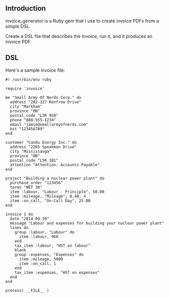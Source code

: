 ## Introduction ##

invoice_generator is a Ruby gem that I use to create invoice PDFs from a
simple DSL.

Create a DSL file that describes the invoice, run it, and it produces an
invoice PDF.

## DSL ##

Here's a sample invoice file:

    #! /usr/bin/env ruby
    
    require 'invoice'
    
    me "Small Army Of Nerds Corp." do
      address "202-327 Renfrew Drive"
      city "Markham"
      province "ON"
      postal_code "L3R 9S8"
      phone "888-555-1234"
      email "jamie@smallarmyofnerds.com"
      hst "123456789"
    end
    
    customer "Candu Energy Inc." do
      address "2285 Speakman Drive"
      city "Mississauga"
      province "ON"
      postal_code "L5K 1B1"
      attention "Attention: Accounts Payable"
    end
    
    project "Building a nuclear power plant" do
      purchase_order "123456"
      terms "NET 30"
      item :labour, "Labour - Principle", 50.00
      item :mileage, "Mileage", 0.48, 4
      item :on_call, "On-Call Day", 25.00
    end
    
    invoice 1 do
      date "2014-09-30"
      message "Labour and expenses for building your nuclear power plant"
      lines do
        group :labour, "Labour" do
          item :labour, 960
        end
        tax_item :labour, "HST on labour"
        blank
        group :expenses, "Expenses" do
          item :mileage, 5000
          item :on_call, 1
        end
        tax_item :expenses, "HST on expenses"
      end
    end
    
    process( __FILE__ )
